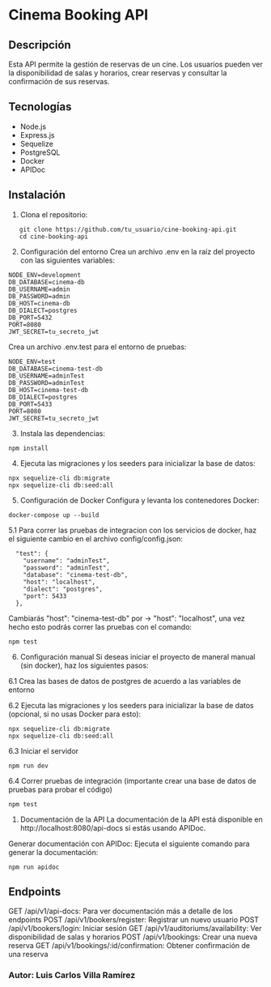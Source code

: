 # Cinema Booking API

## Descripción

Esta API permite la gestión de reservas de un cine. Los usuarios pueden ver la disponibilidad de salas y horarios, crear reservas y consultar la confirmación de sus reservas.

## Tecnologías

- Node.js
- Express.js
- Sequelize
- PostgreSQL
- Docker
- APIDoc

## Instalación

1. Clona el repositorio:
```
   git clone https://github.com/tu_usuario/cine-booking-api.git
   cd cine-booking-api
```

2. Configuración del entorno
Crea un archivo .env en la raíz del proyecto con las siguientes variables:

```
NODE_ENV=development
DB_DATABASE=cinema-db
DB_USERNAME=admin
DB_PASSWORD=admin
DB_HOST=cinema-db
DB_DIALECT=postgres
DB_PORT=5432
PORT=8080
JWT_SECRET=tu_secreto_jwt
```

Crea un archivo .env.test para el entorno de pruebas:

```
NODE_ENV=test
DB_DATABASE=cinema-test-db
DB_USERNAME=adminTest
DB_PASSWORD=adminTest
DB_HOST=cinema-test-db
DB_DIALECT=postgres
DB_PORT=5433
PORT=8080
JWT_SECRET=tu_secreto_jwt
```
3. Instala las dependencias:
```
npm install
```

4. Ejecuta las migraciones y los seeders para inicializar la base de datos:

```
npx sequelize-cli db:migrate
npx sequelize-cli db:seed:all
```

5. Configuración de Docker
Configura y levanta los contenedores Docker:
```
docker-compose up --build
```

  5.1 Para correr las pruebas de integracion con los servicios de docker, haz el siguiente cambio en el archivo config/config.json:
  ```
    "test": {
      "username": "adminTest",
      "password": "adminTest",
      "database": "cinema-test-db",
      "host": "localhost",
      "dialect": "postgres",
      "port": 5433
    },
  ```
  Cambiarás "host": "cinema-test-db" por -> "host": "localhost", una vez hecho esto podrás correr las pruebas con el comando:
  ```
  npm test
  ```

6. Configuración manual
Si deseas iniciar el proyecto de maneral manual (sin docker), haz los siguientes pasos:

  6.1 Crea las bases de datos de postgres de acuerdo a las variables de entorno

  6.2 Ejecuta las migraciones y los seeders para inicializar la base de datos (opcional, si no usas Docker para esto):
  ```
  npx sequelize-cli db:migrate
  npx sequelize-cli db:seed:all
  ```

  6.3 Iniciar el servidor
  ```
  npm run dev
  ```

  6.4 Correr pruebas de integración (importante crear una base de datos de pruebas para probar el código)
  ```
  npm test
  ```

1. Documentación de la API
La documentación de la API está disponible en http://localhost:8080/api-docs si estás usando APIDoc.

Generar documentación con APIDoc:
Ejecuta el siguiente comando para generar la documentación:
```
npm run apidoc
```

## Endpoints
GET /api/v1/api-docs: Para ver documentación más a detalle de los endpoints
POST /api/v1/bookers/register: Registrar un nuevo usuario
POST /api/v1/bookers/login: Iniciar sesión
GET /api/v1/auditoriums/availability: Ver disponibilidad de salas y horarios
POST /api/v1/bookings: Crear una nueva reserva
GET /api/v1/bookings/:id/confirmation: Obtener confirmación de una reserva

### Autor: Luis Carlos Villa Ramírez
